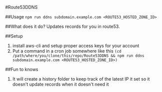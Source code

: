 #Route53DDNS

##Usage
`npm run ddns subdomain.example.com <ROUTE53_HOSTED_ZONE_ID>`

##What does it do?
Updates records for you in route53.

##Setup
1. install aws-cli and setup proper access keys for your account
1. Put a command in a cron job somewhere like this
`(cd /path/where/you/clone/this/repo/Route53DDNS && npm run ddns subdomain.example.com <ROUTE53_HOSTED_ZONE_ID>)`

##Fun to knows
1. It will create a history folder to keep track of the latest IP it set so it doesn't update records when it doesn't need it